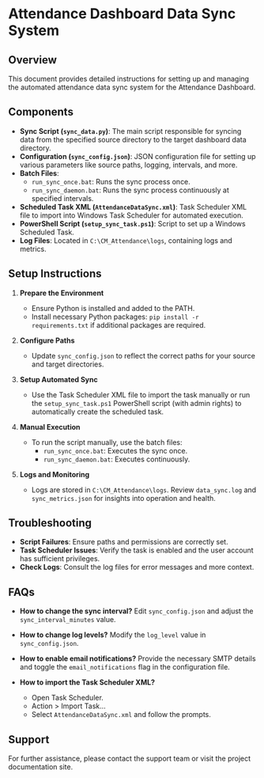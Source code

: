 # Attendance Dashboard Data Sync System

## Overview
This document provides detailed instructions for setting up and managing the automated attendance data sync system for the Attendance Dashboard.

## Components
- **Sync Script (`sync_data.py`)**: The main script responsible for syncing data from the specified source directory to the target dashboard data directory.
- **Configuration (`sync_config.json`)**: JSON configuration file for setting up various parameters like source paths, logging, intervals, and more.
- **Batch Files**:
  - `run_sync_once.bat`: Runs the sync process once.
  - `run_sync_daemon.bat`: Runs the sync process continuously at specified intervals.
- **Scheduled Task XML (`AttendanceDataSync.xml`)**: Task Scheduler XML file to import into Windows Task Scheduler for automated execution.
- **PowerShell Script (`setup_sync_task.ps1`)**: Script to set up a Windows Scheduled Task.
- **Log Files**: Located in `C:\CM_Attendance\logs`, containing logs and metrics.

## Setup Instructions

1. **Prepare the Environment**
   - Ensure Python is installed and added to the PATH.
   - Install necessary Python packages: `pip install -r requirements.txt` if additional packages are required.

2. **Configure Paths**
   - Update `sync_config.json` to reflect the correct paths for your source and target directories.

3. **Setup Automated Sync**
   - Use the Task Scheduler XML file to import the task manually or run the `setup_sync_task.ps1` PowerShell script (with admin rights) to automatically create the scheduled task.

4. **Manual Execution**
   - To run the script manually, use the batch files:
     - `run_sync_once.bat`: Executes the sync once.
     - `run_sync_daemon.bat`: Executes continuously.

5. **Logs and Monitoring**
   - Logs are stored in `C:\CM_Attendance\logs`. Review `data_sync.log` and `sync_metrics.json` for insights into operation and health.

## Troubleshooting

- **Script Failures**: Ensure paths and permissions are correctly set.
- **Task Scheduler Issues**: Verify the task is enabled and the user account has sufficient privileges.
- **Check Logs**: Consult the log files for error messages and more context.

## FAQs

- **How to change the sync interval?**
  Edit `sync_config.json` and adjust the `sync_interval_minutes` value.

- **How to change log levels?**
  Modify the `log_level` value in `sync_config.json`.

- **How to enable email notifications?**
  Provide the necessary SMTP details and toggle the `email_notifications` flag in the configuration file.

- **How to import the Task Scheduler XML?**
  - Open Task Scheduler.
  - Action > Import Task...
  - Select `AttendanceDataSync.xml` and follow the prompts.

## Support
For further assistance, please contact the support team or visit the project documentation site.
